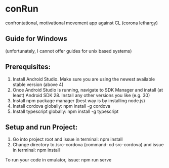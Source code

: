 # conRun

confrontational, motivational movement app against CL (corona lethargy)

## Guide for Windows 
(unfortunately, I cannot offer guides for unix based systems)

## Prerequisites:
1. Install Android Studio. Make sure you are using the newest available stable version (above 4)
2. Once Android Studio is running, navigate to SDK Manager and install (at least) Android SDK 28. Install any other versions you like (e.g. 30)
3. Install npm package manager (best way is by installing node.js)
4. Install cordova globally: npm install -g cordova
5. Install typescript globally: npm install -g typescript

## Setup and run Project:
1. Go into project root and issue in terminal: npm install
2. Change directory to /src-cordova (command: cd src-cordova) and issue in terminal: npm install

To run your code in emulator, issue: npm run serve
